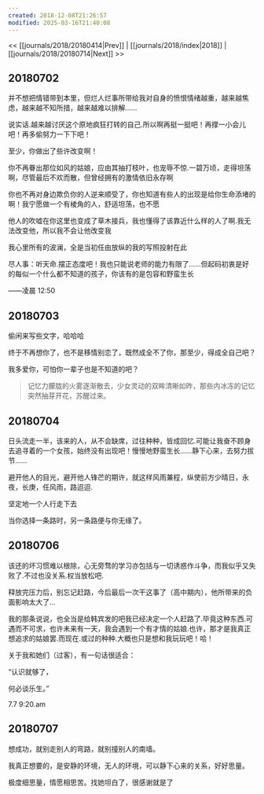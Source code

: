 ```yaml
---
created: 2018-12-08T21:26:57
modified: 2025-03-16T21:40:08
---
```


<< [[journals/2018/20180414|Prev]] | [[journals/2018/index|2018]] | [[journals/2018/20180714|Next]] >>

## 20180702

并不想把情错带到本里，但烂人烂事所带给我对自身的愤恨情绪越重，越来越焦虑，越来越不知所措，越来越难以排解……

说实话.越来越讨厌这个原地疯狂打转的自己.所以啊再挺一挺吧！再撑一小会儿吧！再多偷努力一下下吧！

至少，你做出了些许改变啊！

你不再眷出那位如风的姑娘，应由其抽打枝叶，也宠辱不惊.一碧万顷，走得坦荡啊，尽管最后不欢而散，但曾经拥有的激情依旧永存啊

你也不再对身边欺负你的人逆来顺受了，你也知道有些人的出现是给你生命添堵的啊！我宁愿做一个有棱角的人，舒适坦荡，也不愿

他人的吹嘘在你这里也变成了草木接兵，我也懂得了该靠近什么样的人了啊.我无法改变他，所以我不会让他改变我

我心里所有的波澜，全是当初任由放纵的我的写照投射在此

尽人事：听天命.摆正态度吧！我也只能说老师的能力有限了……但起码初衷是好的每似一个什么都不知道的孩子，你该有的是包容和野蛮生长

——凌晨 12:50

## 20180703

偷闲来写些文字，哈哈哈

终于不再想你了，也不是移情别恋了，既然成全不了你，那至少，得成全自己吧？

我多爱你，可怕你一辈子也是不知道的吧？

> 记忆力朦胧的火雾逐渐散去，少女灵动的双眸清晰如昨，那些内冰冻的记忆突然抽芽开花，苏醒过来。

## 20180704

日头流走一半，该来的人，从不会缺席，过往种种，皆成回忆.可能让我奋不顾身去追寻着的一个女孩，始终没有出现吧！慢慢地野蛮生长……静下心来，去努力拔节……

避开他人的目光，避开他人锋芒的期许，就这样风雨兼程，纵使前方少晴日，永夜，长庚，任风雨，路迢迢.

坚定地一个人行走下去

当你选择一条路时，另一条路便与你无缘了。

## 20180706

该还的坏习惯难以根除，心无旁骛的学习亦包括与一切诱惑作斗争，而我似乎又失败了.不过也没关系.权当放松吧.

释放完压力后，别忘记赶路，今后最后一次干这事了（高中期内），他所带来的负面影响太大了…

我的那条说说，也全当是给韩宾发的吧我已经决定一个人赶路了.毕竟这种东西.可遇而不可求，也许未来有一天，我会遇到一个有才情的姑娘.也许，那才是我真正想追求的姑娘罢.而现在.或过的种种.大概也只是想和我玩玩吧！哈！

关于我和她们（过客），有一句话很适合：

“认识就够了，

何必谈乐生。”

7.7 9:20.am

## 20180707

想成功，就别走别人的弯路，就别撞别人的南墙。

我真正想要的，是安静的环境，无人的环境，可以静下心来的关系，好好思量。

极度细思量，情愿相思苦。找她坦白了，很感谢就是了
